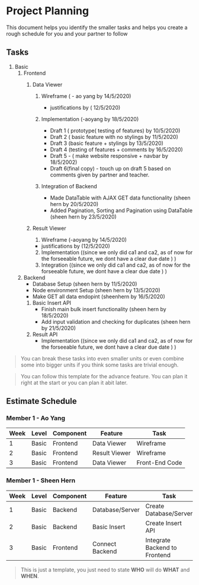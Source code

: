 # Project Planning

This document helps you identify the smaller tasks and helps you create a rough schedule for you and your partner to follow

## Tasks

1. Basic
    1. Frontend
        1. Data Viewer
            1. Wireframe ( - ao yang by 14/5/2020)
               - justifications by ( 12/5/2020) 
               
            2. Implementation (-aoyang by 18/5/2020)
                - Draft 1 ( prototype( testing of features) by 10/5/2020)
                - Draft 2 ( basic feature with no stylings by 11/5/2020)
                - Draft 3 (basic feature + stylings by 13/5/2020)
                - Draft 4 (testing of features + comments by 16/5/2020)
                - Draft 5 - ( make website responsive + navbar by 18/5/2002)
                - Draft 6(final copy) - touch up on draft 5 based on comments given by partner and teacher.
            3. Integration of Backend  
                - Made DataTable with AJAX GET data functionality (sheen hern by 20/5/2020)
                - Added Pagination, Sorting and Pagination using DataTable (sheen hern by 23/5/2020)

        2. Result Viewer
            1. Wireframe (-aoyang by 14/5/2020)
            - justifications by (12/5/2020)
            2. Implementation ((since we only did ca1 and ca2, as of now for the forseeable future, we dont have a clear due date ) )
            3. Integration   ((since we only did ca1 and ca2, as of now for the forseeable future, we dont have a clear due date ) )
    2. Backend
        - Database Setup (sheen hern by 11/5/2020)
        - Node environment Setup (sheen hern by 13/5/2020)
        - Make GET all data endopint (sheenhern by 16/5/2020)
        1. Basic Insert API
            - Finish main bulk insert functionality  (sheen hern by 18/5/2020)
            - Add input validation and checking for duplicates (sheen hern by 21/5/2020)
        2. Result API
            - Implementation  ((since we only did ca1 and ca2, as of now for the forseeable future, we dont have a clear due date ) )

> You can break these tasks into even smaller units or even combine some into bigger units if you think some tasks are trivial enough.

> You can follow this template for the advance feature. You can plan it right at the start or you can plan it abit later.

## Estimate Schedule

### Member 1 - Ao Yang

| Week | Level | Component | Feature       | Task           |
| ---- | ----- | --------- | ------------- | -------------- |
| 1    | Basic | Frontend  | Data Viewer   | Wireframe      |
| 2    | Basic | Frontend  | Result Viewer | Wireframe      |
| 3  | Basic | Frontend  | Data Viewer   | Front-End Code   |

### Member 1 - Sheen Hern

| Week | Level | Component | Feature         | Task                           |
| ---- | ----- | --------- | --------------- | ------------------------------ |
| 1    | Basic | Backend   | Database/Server | Create Database/Server         |
| 2    | Basic | Backend   | Basic Insert    | Create Insert API              |
| 3    | Basic | Frontend  | Connect Backend | Integrate Backend to Frontend  |
> This is just a template, you just need to state **WHO** will do **WHAT** and **WHEN**.
